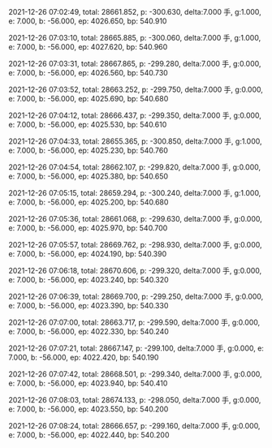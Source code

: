 2021-12-26 07:02:49, total: 28661.852, p: -300.630, delta:7.000 手, g:1.000, e: 7.000, b: -56.000, ep: 4026.650, bp: 540.910

2021-12-26 07:03:10, total: 28665.885, p: -300.060, delta:7.000 手, g:1.000, e: 7.000, b: -56.000, ep: 4027.620, bp: 540.960

2021-12-26 07:03:31, total: 28667.865, p: -299.280, delta:7.000 手, g:0.000, e: 7.000, b: -56.000, ep: 4026.560, bp: 540.730

2021-12-26 07:03:52, total: 28663.252, p: -299.750, delta:7.000 手, g:0.000, e: 7.000, b: -56.000, ep: 4025.690, bp: 540.680

2021-12-26 07:04:12, total: 28666.437, p: -299.350, delta:7.000 手, g:0.000, e: 7.000, b: -56.000, ep: 4025.530, bp: 540.610

2021-12-26 07:04:33, total: 28655.365, p: -300.850, delta:7.000 手, g:1.000, e: 7.000, b: -56.000, ep: 4025.230, bp: 540.760

2021-12-26 07:04:54, total: 28662.107, p: -299.820, delta:7.000 手, g:0.000, e: 7.000, b: -56.000, ep: 4025.380, bp: 540.650

2021-12-26 07:05:15, total: 28659.294, p: -300.240, delta:7.000 手, g:1.000, e: 7.000, b: -56.000, ep: 4025.200, bp: 540.680

2021-12-26 07:05:36, total: 28661.068, p: -299.630, delta:7.000 手, g:0.000, e: 7.000, b: -56.000, ep: 4025.970, bp: 540.700

2021-12-26 07:05:57, total: 28669.762, p: -298.930, delta:7.000 手, g:0.000, e: 7.000, b: -56.000, ep: 4024.190, bp: 540.390

2021-12-26 07:06:18, total: 28670.606, p: -299.320, delta:7.000 手, g:0.000, e: 7.000, b: -56.000, ep: 4023.240, bp: 540.320

2021-12-26 07:06:39, total: 28669.700, p: -299.250, delta:7.000 手, g:0.000, e: 7.000, b: -56.000, ep: 4023.390, bp: 540.330

2021-12-26 07:07:00, total: 28663.717, p: -299.590, delta:7.000 手, g:0.000, e: 7.000, b: -56.000, ep: 4022.330, bp: 540.240

2021-12-26 07:07:21, total: 28667.147, p: -299.100, delta:7.000 手, g:0.000, e: 7.000, b: -56.000, ep: 4022.420, bp: 540.190

2021-12-26 07:07:42, total: 28668.501, p: -299.340, delta:7.000 手, g:0.000, e: 7.000, b: -56.000, ep: 4023.940, bp: 540.410

2021-12-26 07:08:03, total: 28674.133, p: -298.050, delta:7.000 手, g:0.000, e: 7.000, b: -56.000, ep: 4023.550, bp: 540.200

2021-12-26 07:08:24, total: 28666.657, p: -299.160, delta:7.000 手, g:0.000, e: 7.000, b: -56.000, ep: 4022.440, bp: 540.200